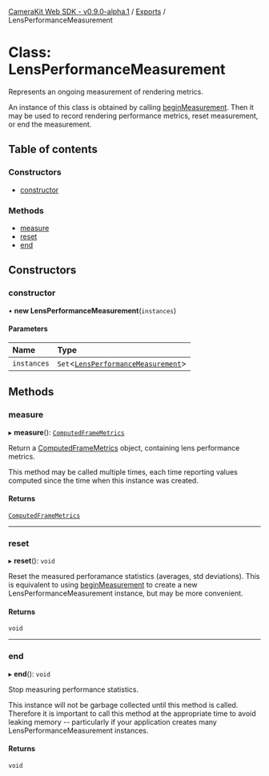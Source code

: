 [CameraKit Web SDK - v0.9.0-alpha.1](../README.md) / [Exports](../modules.md) / LensPerformanceMeasurement

# Class: LensPerformanceMeasurement

Represents an ongoing measurement of rendering metrics.

An instance of this class is obtained by calling [beginMeasurement](LensPerformanceMetrics.md#beginmeasurement). Then it may be
used to record rendering performance metrics, reset measurement, or end the measurement.

## Table of contents

### Constructors

- [constructor](LensPerformanceMeasurement.md#constructor)

### Methods

- [measure](LensPerformanceMeasurement.md#measure)
- [reset](LensPerformanceMeasurement.md#reset)
- [end](LensPerformanceMeasurement.md#end)

## Constructors

### constructor

• **new LensPerformanceMeasurement**(`instances`)

#### Parameters

| Name | Type |
| :------ | :------ |
| `instances` | `Set`<[`LensPerformanceMeasurement`](LensPerformanceMeasurement.md)\> |

## Methods

### measure

▸ **measure**(): [`ComputedFrameMetrics`](../interfaces/ComputedFrameMetrics.md)

Return a [ComputedFrameMetrics](../interfaces/ComputedFrameMetrics.md) object, containing lens performance metrics.

This method may be called multiple times, each time reporting values computed since the time when this instance
was created.

#### Returns

[`ComputedFrameMetrics`](../interfaces/ComputedFrameMetrics.md)

___

### reset

▸ **reset**(): `void`

Reset the measured perforamance statistics (averages, std deviations). This is equivalent to using
[beginMeasurement](LensPerformanceMetrics.md#beginmeasurement) to create a new LensPerformanceMeasurement instance, but may be
more convenient.

#### Returns

`void`

___

### end

▸ **end**(): `void`

Stop measuring performance statistics.

This instance will not be garbage collected until this method is called. Therefore it is important to call this
method at the appropriate time to avoid leaking memory -- particularly if your application creates many
LensPerformanceMeasurement instances.

#### Returns

`void`
